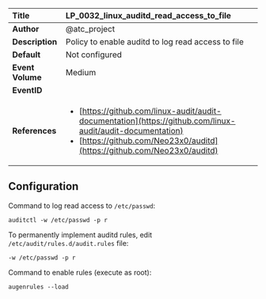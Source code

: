 | Title            | LP_0032_linux_auditd_read_access_to_file                                                                     |
|:-----------------|:--------------------------------------------------------------------------------|
| **Author**       | @atc_project                                                                      |
| **Description**  | Policy to enable auditd to log read access to file                                                               |
| **Default**      | Not configured                                                                   |
| **Event Volume** | Medium                                                                    |
| **EventID**      | <ul></ul>         |
| **References**   | <ul><li>[https://github.com/linux-audit/audit-documentation](https://github.com/linux-audit/audit-documentation)</li><li>[https://github.com/Neo23x0/auditd](https://github.com/Neo23x0/auditd)</li></ul> |



## Configuration

Command to log read access to `/etc/passwd`:

```
auditctl -w /etc/passwd -p r
```

To permanently implement auditd rules, edit `/etc/audit/rules.d/audit.rules` file:

```
-w /etc/passwd -p r
```

Command to enable rules (execute as root):

```
augenrules --load
```



